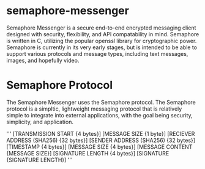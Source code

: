 # semaphore-messenger
Semaphore Messenger is a secure end-to-end encrypted messaging client designed with security, flexibility, and API compatability in mind. Semaphore is written in C, utilizing the popular openssl library
for cryptographic power. Semaphore is currently in its very early stages, but is intended to be able to support various protocols and message types, including text messages, images, and hopefully video.

# Semaphore Protocol

The Semaphore Messenger uses the Semaphore protocol. The Semaphore protocol is a simpltic, lightweight messaging protocol that is relatively simple to integrate into external applications, with the goal being security, simplicity, and application.

'''
[TRANSMISSION START {4 bytes}] [MESSAGE SIZE {1 byte}] [RECIEVER ADDRESS (SHA256) {32 bytes}] [SENDER ADDRESS (SHA256) {32 bytes}] [TIMESTAMP {4 bytes}] [MESSAGE SIZE {4 bytes}] [MESSAGE CONTENT {MESSAGE SIZE}] [SIGNATURE LENGTH {4 bytes}] [SIGNATURE {SIGNATURE LENGTH}]
'''
